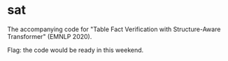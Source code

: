 # sat
The accompanying code for "Table Fact Verification with Structure-Aware Transformer" (EMNLP 2020).

Flag: the code would be ready in this weekend. 
